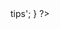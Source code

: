 <?meta charset="utf8">
<?php 
error_reporting(0); 
$file = $_GET["file"]; 
if(stristr($file,"php://input") || stristr($file,"zip://") || stristr($file,"phar://") || stristr($file,"data:")){
    exit('hacker!');
} 
if($file){
    include($file);
}else{
    echo '<a href="?file=flag.php">tips</a>';
}
?>